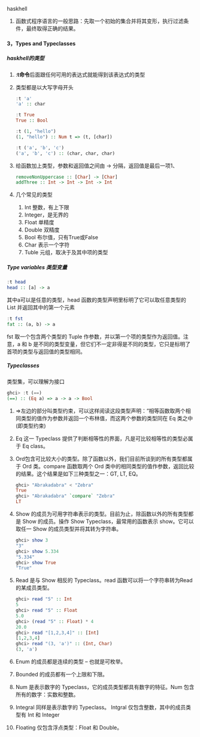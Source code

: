 haskhell

1. 函数式程序语言的一般思路：先取一个初始的集合并将其变形，执行过滤条件，最终取得正确的结果。

#### 3，Types and Typeclasses

##### haskhell的类型

1. :**t命令**后面跟任何可用的表达式就能得到该表达式的类型

2. 类型都是以大写字母开头

   ```haskell
   :t 'a'
   'a' :: char
   
   :t True
   True :: Bool
   
   :t (1, "hello")
   (1, "hello") :: Num t => (t, [char])
   
   :t ('a', 'b', 'c')
   ('a', 'b', 'c') :: (char, char, char)
   ```

3. 给函数加上类型，参数和返回值之间由 -> 分隔，返回值是最后一项1、

   ```haskell
   removeNonUppercase :: [Char] -> [Char]
   addThree :: Int -> Int -> Int -> Int
   ```

4. 几个常见的类型

   1. Int 整数，有上下限
   2. Integer，是无界的
   3. Float 单精度
   4. Double 双精度
   5. Bool 布尔值，只有True或False
   6. Char 表示一个字符
   7. Tuble 元组，取决于及其中项的类型

##### Type variables 类型变量

```haskell
:t head
head :: [a] -> a
```

其中a可以是任意的类型，head 函数的类型声明里标明了它可以取任意类型的 List 并返回其中的第一个元素

```haskell
:t fst
fat :: (a, b) -> a
```

 fst 取一个包含两个类型的 Tuple 作参数，并以第一个项的类型作为返回值。注意，a 和 b 是不同的类型变量，但它们不一定非得是不同的类型，它只是标明了首项的类型与返回值的类型相同。

##### Typeclasses

类型集，可以理解为接口

```haskell
ghci> :t (==)
(==) :: (Eq a) => a -> a -> Bool
```

1. =>左边的部分叫类型约束，可以这样阅读这段类型声明：“相等函数取两个相同类型的值作为参数并返回一个布林值，而这两个参数的类型同在 Eq 类之中 (即类型约束)

2. Eq 这一 Typeclass 提供了判断相等性的界面，凡是可比较相等性的类型必属于 Eq class。

3. Ord包含可比较大小的类型。除了函数以外，我们目前所谈到的所有类型都属于 Ord 类。compare 函数取两个 Ord 类中的相同类型的值作参数，返回比较的结果。这个结果是如下三种类型之一：GT, LT, EQ。

   ```haskell
   ghci> "Abrakadabra" < "Zebra"
   True
   ghci> "Abrakadabra" `compare` "Zebra"
   LT
   ```

4. Show 的成员为可用字符串表示的类型。目前为止，除函数以外的所有类型都是 Show 的成员。操作 Show Typeclass，最常用的函数表示 show。它可以取任一 Show 的成员类型并将其转为字符串。

   ```haskell
   ghci> show 3
   "3"
   ghci> show 5.334
   "5.334"
   ghci> show True
   "True"
   ```

   

5. Read 是与 Show 相反的 Typeclass。read 函数可以将一个字符串转为Read 的某成员类型。

   ```haskell
   ghci> read "5" :: Int
   5
   ghci> read "5" :: Float
   5.0
   ghci> (read "5" :: Float) * 4
   20.0
   ghci> read "[1,2,3,4]" :: [Int]
   [1,2,3,4]
   ghci> read "(3, 'a')" :: (Int, Char)
   (3, 'a')
   ```

6. Enum 的成员都是连续的类型 – 也就是可枚举。

7. Bounded 的成员都有一个上限和下限。

8. Num 是表示数字的 Typeclass，它的成员类型都具有数字的特征。Num 包含所有的数字：实数和整数。

9. Integral 同样是表示数字的 Typeclass。 Intgral 仅包含整数，其中的成员类型有 Int 和 Integer

10. Floating 仅包含浮点类型：Float 和 Double。

